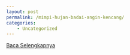 ```yaml
---
layout: post
permalink: /mimpi-hujan-badai-angin-kencang/
categories:
    - Uncategorized
---
```


[Baca Selengkapnya](/01)